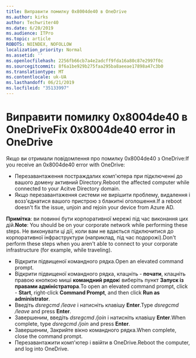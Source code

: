 ```yaml
---
title: Виправити помилку 0x8004de40 в OneDrive
ms.author: kirks
author: Techwriter40
ms.date: 6/20/2019
ms.audience: ITPro
ms.topic: article
ROBOTS: NOINDEX, NOFOLLOW
localization_priority: Normal
ms.assetid: ''
ms.openlocfilehash: 2256fb66cb7a4e2adcff9fda16a80c87e2997f0c
ms.sourcegitcommit: 8f6a1be929b275faa295ba8aeeae17898a47c3b0
ms.translationtype: MT
ms.contentlocale: uk-UA
ms.lasthandoff: 06/21/2019
ms.locfileid: "35133997"
---
```

# <a name="fix-0x8004de40-error-in-onedrive"></a><span data-ttu-id="09b2f-102">Виправити помилку 0x8004de40 в OneDrive</span><span class="sxs-lookup"><span data-stu-id="09b2f-102">Fix 0x8004de40 error in OneDrive</span></span>

<span data-ttu-id="09b2f-103">Якщо ви отримали повідомлення про помилку 0x8004de40 з OneDrive:</span><span class="sxs-lookup"><span data-stu-id="09b2f-103">If you receive an 0x8004de40 error with OneDrive:</span></span>

- <span data-ttu-id="09b2f-104">Перезавантаження постраждалих комп'ютера при підключенні до вашого домену активний Directory.</span><span class="sxs-lookup"><span data-stu-id="09b2f-104">Reboot the affected computer while connected to your Acitve Directory domain.</span></span>
- <span data-ttu-id="09b2f-105">Якщо перезавантаження системи не вирішити проблему, видалення і возз'єднатися вашого пристрою з блакитні оголошення.</span><span class="sxs-lookup"><span data-stu-id="09b2f-105">If a reboot doesn't fix the issue, unjoin and rejoin your device from Azure AD.</span></span> 

<span data-ttu-id="09b2f-106">**Примітка**: ви повинні бути корпоративної мережі під час виконання цих дій.</span><span class="sxs-lookup"><span data-stu-id="09b2f-106">**Note**: You should be on your corporate network while performing these steps.</span></span> <span data-ttu-id="09b2f-107">Не виконувати ці дії, коли вам не вдається підключитися до корпоративної інфраструктури (наприклад, під час подорожі).</span><span class="sxs-lookup"><span data-stu-id="09b2f-107">Don't perform these steps when you aren't able to connect to your corporate infrastructure (for example, while traveling).</span></span> 

- <span data-ttu-id="09b2f-108">Відкрити підвищеної командного рядка.</span><span class="sxs-lookup"><span data-stu-id="09b2f-108">Open an elevated command prompt.</span></span> 
- <span data-ttu-id="09b2f-109">Відкрити підвищеної командного рядка, клацніть - **почати**, клацніть правою кнопкою миші **командний рядок**і виберіть пункт **Запуск із правами адміністратора**.</span><span class="sxs-lookup"><span data-stu-id="09b2f-109">To open an elevated command prompt, click - **Start**, right-click **Command Prompt**, and then click **Run as administrator**.</span></span>
- <span data-ttu-id="09b2f-110">Введіть *dsregcmd /leave* і натисніть клавішу **Enter**.</span><span class="sxs-lookup"><span data-stu-id="09b2f-110">Type *dsregcmd /leave* and press **Enter**.</span></span>
- <span data-ttu-id="09b2f-111">Завершеним, введіть *dsregcmd /join* і натисніть клавішу **Enter**.</span><span class="sxs-lookup"><span data-stu-id="09b2f-111">When complete, type *dsregcmd /join* and press **Enter**.</span></span>
- <span data-ttu-id="09b2f-112">Завершеним, Закрийте вікно командного рядка.</span><span class="sxs-lookup"><span data-stu-id="09b2f-112">When complete, close the command prompt.</span></span>
- <span data-ttu-id="09b2f-113">Перезавантажити комп'ютер і ввійти в OneDrive.</span><span class="sxs-lookup"><span data-stu-id="09b2f-113">Reboot the computer, and log into OneDrive.</span></span>